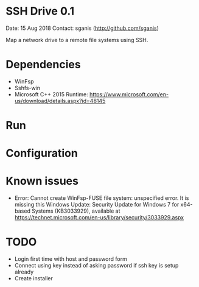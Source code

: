 # SSH Drive 0.1

Date: 15 Aug 2018
Contact: sganis (http://github.com/sganis)

Map a network drive to a remote file systems using SSH.

# Dependencies

- WinFsp
- Sshfs-win
- Microsoft C++ 2015 Runtime:
  https://www.microsoft.com/en-us/download/details.aspx?id=48145

# Run



# Configuration



# Known issues

- Error: Cannot create WinFsp-FUSE file system: unspecified error.
  It is missing this Windows Update: Security Update for Windows 7 for x64-based Systems (KB3033929), available at https://technet.microsoft.com/en-us/library/security/3033929.aspx

# TODO

- Login first time with host and password form
- Connect using key instead of asking password if ssh key is setup already 
- Create installer
